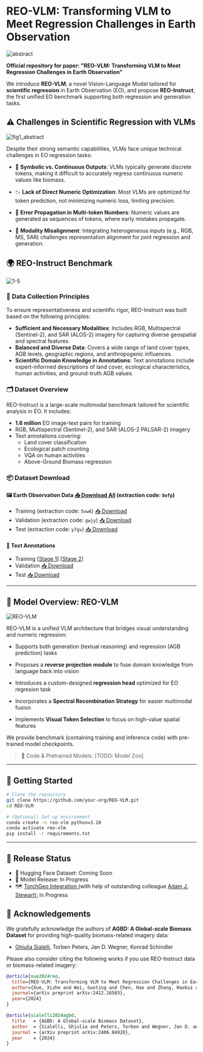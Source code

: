 # REO-VLM: Transforming VLM to Meet Regression Challenges in Earth Observation

![abstract](https://REO-VLM-anonymous.github.io/picx-images-hosting/abstract.6ikgjwx7vq.webp)









**Official repository for paper: "REO-VLM: Transforming VLM to Meet Regression Challenges in Earth Observation"**

We introduce **REO-VLM**, a novel Vision-Language Model tailored for **scientific regression** in Earth Observation (EO), and propose **REO-Instruct**, the first unified EO benchmark supporting both regression and generation tasks.

## ⚠️ Challenges in Scientific Regression with VLMs

![fig1_abstract](https://REO-VLM-anonymous.github.io/picx-images-hosting/fig1_abstract.9rjkgkwhkh.webp)







Despite their strong semantic capabilities, VLMs face unique technical challenges in EO regression tasks:

- 🔢 **Symbolic vs. Continuous Outputs**: VLMs typically generate discrete tokens, making it difficult to accurately regress continuous numeric values like biomass.

- 📉 **Lack of Direct Numeric Optimization**: Most VLMs are optimized for token prediction, not minimizing numeric loss, limiting precision.

- 🔁 **Error Propagation in Multi-token Numbers**: Numeric values are generated as sequences of tokens, where early mistakes propagate.

- 🧩 **Modality Misalignment**: Integrating heterogeneous inputs (e.g., RGB, MS, SAR) challenges representation alignment for joint regression and generation.

## 🌍 REO-Instruct Benchmark

![1-5](https://REO-VLM-anonymous.github.io/picx-images-hosting/1-5.3nrse4tne1.webp)







###

### 🔬 Data Collection Principles

To ensure representativeness and scientific rigor, REO-Instruct was built based on the following principles:

- **Sufficient and Necessary Modalities**: Includes RGB, Multispectral (Sentinel-2), and SAR (ALOS-2) imagery for capturing diverse geospatial and spectral features.
- **Balanced and Diverse Data**: Covers a wide range of land cover types, AGB levels, geographic regions, and anthropogenic influences.
- **Scientific Domain Knowledge in Annotations**: Text annotations include expert-informed descriptions of land cover, ecological characteristics, human activities, and ground-truth AGB values.



### 🗂️ Dataset Overview

REO-Instruct is a large-scale multimodal benchmark tailored for scientific analysis in EO. It includes:

- **1.6 million** EO image-text pairs for training
- RGB, Multispectral (Sentinel-2), and SAR (ALOS-2 PALSAR-2) imagery
- Text annotations covering:
  - Land cover classification
  - Ecological patch counting
  - VQA on human activities
  - Above-Ground Biomass regression&#x20;

### 📦 Dataset Download

#### 🖼️ Earth Observation Data [📥 Download All](https://pan.baidu.com/s/1CZZRzqgDsbZBCc3vfgoh4w?pwd=8efp) (extraction code: `8efp`)

- Training (extraction code: `5vw6`) [📥 Download](https://pan.baidu.com/s/1IQyNrzVverciNmqjWtsnrg?pwd=5vw6)
- Validation (extraction code: `gwjy`) [📥 Download](https://pan.baidu.com/s/16FTPJt4zcAxq767qApH4ww?pwd=gwjy)
- Test (extraction code: `y7gv`) [📥 Download](https://pan.baidu.com/s/1ABSxkBR_2s7_MUz42JoF1g?pwd=y7gv)

#### 📝 Text Annotations

- Training [[Stage 1](https://drive.google.com/drive/folders/1H9KaoaMYBXH3lNpHD9_E_7rboTNBMosg?usp=sharing)] [[Stage 2](https://drive.google.com/file/d/1UIs3lCun1l5DXbj58gJhnw2srBwG9k9E/view?usp=sharing)]
- Validation [📥 Download](https://drive.google.com/drive/folders/1d8bKSJXf21nOFUN9GCUZsMk49U25_hQs?usp=sharing)
- Test [📥 Download](https://drive.google.com/drive/folders/1OoQDcRyuT4npc6uxHoKi-NxBMj3MSBT9?usp=sharing)



---

## 🧠 Model Overview: REO-VLM

![REO-VLM](https://REO-VLM-anonymous.github.io/picx-images-hosting/REO-VLM.3gokiphq31.webp)









REO-VLM is a unified VLM architecture that bridges visual understanding and numeric regression:

- Supports both generation (textual reasoning) and regression (AGB prediction) tasks

- Proposes a **reverse projection module** to fuse domain knowledge from language back into vision

- Introduces a custom-designed **regression head** optimized for EO regresion task

- Incorporates a **Spectral Recombination Strategy** for easier multimodal fusion

- Implements **Visual Token Selection** to focus on high-value spatial features

We provide benchmark (containing training and inference code) with pre-trained model checkpoints.

> 🔗 Code & Pretrained Models: [TODO: Model Zoo]

---

## 🚀 Getting Started

```bash
# Clone the repository
git clone https://github.com/your-org/REO-VLM.git
cd REO-VLM

# (Optional) Set up environment
conda create -n reo-vlm python=3.10
conda activate reo-vlm
pip install -r requirements.txt
```

---

## 📢 Release Status

- 🤗 Hugging Face Dataset: Coming Soon
- 🧠 Model Release: In Progress
- 🗺️ [TorchGeo Integration](https://www.osgeo.org/projects/torchgeo/)[ (](https://www.osgeo.org/projects/torchgeo/)with help of outstanding colleague [Adam J. Stewart](https://github.com/adamjstewart)[):](https://github.com/adamjstewart) In Progress

##

## 🙏 Acknowledgements

We gratefully acknowledge the authors of **AGBD: A Global-scale Biomass Dataset** for providing high-quality biomass-related imagery data:

- [Ghjulia Sialelli](mailto\:gsialelli@ethz.ch), Torben Peters, Jan D. Wegner, Konrad Schindler

Please also consider citing the following works if you use REO-Instruct data or biomass-related imagery:

```bibtex
@article{xue2024reo,
  title={REO-VLM: Transforming VLM to Meet Regression Challenges in Earth Observation},
  author={Xue, Xizhe and Wei, Guoting and Chen, Hao and Zhang, Haokui and Lin, Feng and Shen, Chunhua and Zhu, Xiao Xiang},
  journal={arXiv preprint arXiv:2412.16583},
  year={2024}
}

@article{sialelli2024agbd,
  title   = {AGBD: A Global-scale Biomass Dataset},
  author  = {Sialelli, Ghjulia and Peters, Torben and Wegner, Jan D. and Schindler, Konrad},
  journal = {arXiv preprint arXiv:2406.04928},
  year    = {2024}
}
```

